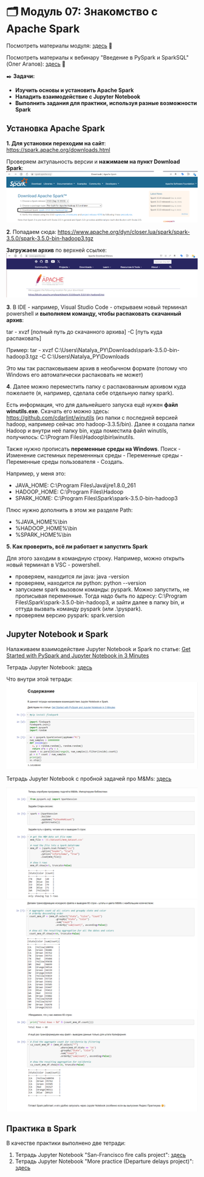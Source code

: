 # 🗂️ Модуль 07: Знакомство с Apache Spark
Посмотреть материалы модуля: [здесь](https://github.com/Data-Learn/data-engineering/tree/master/DE-101%20Modules/Module07 "здесь") 📑


Посмотреть материалы к вебинару "Введение в PySpark и SparkSQL" (Олег Агапов): [здесь](https://github.com/oleg-agapov/getting-started-with-pyspark-ru "здесь") 📑

✒️ **Задачи:** 
- **Изучить основы и установить Apache Spark**
- **Наладить взаимодействие с Jupyter Notebook**
- **Выполнить задания для практики, используя разные возможности Spark**

## Установка Apache Spark

**1. Для установки переходим на сайт**: https://spark.apache.org/downloads.html


Проверяем актулаьность версии и **нажимаем на пункт Download Spark**:
![cover](https://github.com/Malakhova-Natalya/Data_Learn/blob/main/DE-101/Module_07/download%20start.png)


**2**. Попадаем сюда: https://www.apache.org/dyn/closer.lua/spark/spark-3.5.0/spark-3.5.0-bin-hadoop3.tgz


**Загружаем архив** по верхней ссылке:
![cover](https://github.com/Malakhova-Natalya/Data_Learn/blob/main/DE-101/Module_07/download%20apache%20spark.png)


**3**. В IDE - например, Visual Studio Code - открываем новый терминал powershell и **выполняем команду, чтобы распаковать скачанный архив**:


   tar - xvzf [полный путь до скачанного архива] -C [путь куда распаковать]

   
   Пример:    tar - xvzf C:\Users\Natalya_PY\Downloads\spark-3.5.0-bin-hadoop3.tgz -C C:\Users\Natalya_PY\Downloads


Это мы так распаковываем архив в необычном формате (потому что Windows его автоматически распаковать не может)

**4**. Далее можно переместить папку с распакованным архивом куда пожелаете (я, например, сделала себе отдельную папку spark).

Есть информация, что для дальнейшего запуска ещё нужен **файл winutils.exe**. Скачать его можно здесь: https://github.com/cdarlint/winutils (из папки с последней версией hadoop, например сейчас это hadoop-3.3.5/bin). Далее я создала папки Hadoop и внутри неё папку bin, куда поместила файл winutils, получилось: C:\Program Files\Hadoop\bin\winutils.


Также нужно прописать **переменные среды на Windows**. Поиск - Изменение системных переменнных среды - Переменные среды - Переменные среды пользователя - Создать.


Например, у меня это:
- JAVA_HOME: C:\Program Files\Java\jre1.8.0_261
- HADOOP_HOME: C:\Program Files\Hadoop
- SPARK_HOME: C:\Program Files\Spark\spark-3.5.0-bin-hadoop3


Плюс нужно дополнить в этом же разделе Path:
- %JAVA_HOME%\bin
- %HADOOP_HOME%\bin
- %SPARK_HOME%\bin

**5. Как проверить, всё ли работает и запустить Spark**


Для этого заходим в командную строку. Например, можно открыть новый терминал в VSC - powershell.
- проверяем, находится ли java: java -version
- проверяем, находится ли python: python --version
- запускаем spark вызовом команды: pyspark.
Можно запустить, не прописывая переменные. Тогда надо быть по адресу: C:\Program Files\Spark\spark-3.5.0-bin-hadoop3, и зайти далее в папку bin, и оттуда вызвать команду pyspark (или .\pyspark).
- проверяем версию pyspark: spark.version


## Jupyter Notebook и Spark

Налаживаем взаимодействие Jupyter Notebook и Spark по статье: [Get Started with PySpark and Jupyter Notebook in 3 Minutes](https://medium.com/sicara/get-started-pyspark-jupyter-guide-tutorial-ae2fe84f594f#:~:text=There%20are%20two%20ways%20to%20get%20PySpark%20available,Jupyter%20Notebook%20and%20load%20PySpark%20using%20findSpark%20package)


Тетрадь Jupyter Notebook: [здесь](https://github.com/Malakhova-Natalya/Data_Learn/blob/main/DE-101/Module_07/Jupyter_Spark.ipynb "здесь")


Что внутри этой тетради:
![cover](https://github.com/Malakhova-Natalya/Data_Learn/blob/main/DE-101/Module_07/Jupyter_Spark.png)


Тетрадь Jupyter Notebook с пробной задачей про M&Ms: [здесь](https://github.com/Malakhova-Natalya/Data_Learn/blob/main/DE-101/Module_07/Spark_notebook.ipynb "здесь")

![cover](https://github.com/Malakhova-Natalya/Data_Learn/blob/main/DE-101/Module_07/mnms_1.png)
![cover](https://github.com/Malakhova-Natalya/Data_Learn/blob/main/DE-101/Module_07/mnms_2.png)
![cover](https://github.com/Malakhova-Natalya/Data_Learn/blob/main/DE-101/Module_07/mnms_3.png)

## Практика в Spark

В качестве практики выполнено две тетради:

1. Тетрадь Jupyter Notebook "San-Francisco fire calls project": [здесь](https://github.com/Malakhova-Natalya/Data_Learn/blob/main/DE-101/Module_07/Spark_fire_calls.ipynb "здесь")
2. Тетрадь Jupyter Notebook "More practice (Departure delays project)": [здесь](https://github.com/Malakhova-Natalya/Data_Learn/blob/main/DE-101/Module_07/Spark_practice.ipynb "здесь")

